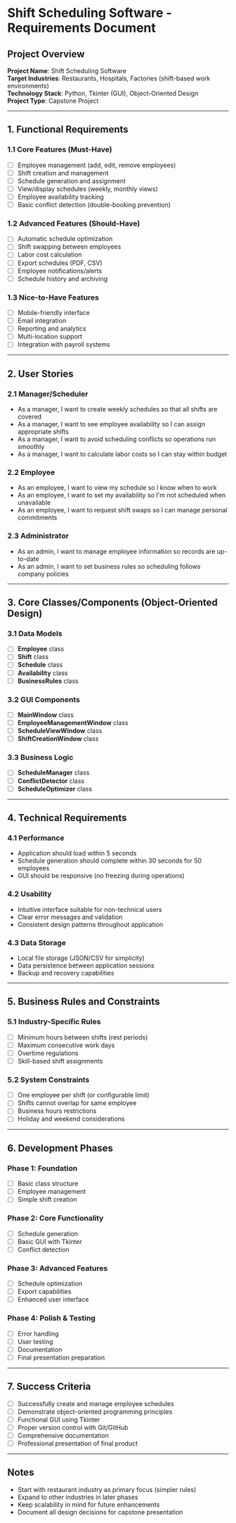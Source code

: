 # Shift Scheduling Software - Requirements Document

## Project Overview
**Project Name**: Shift Scheduling Software  
**Target Industries**: Restaurants, Hospitals, Factories (shift-based work environments)  
**Technology Stack**: Python, Tkinter (GUI), Object-Oriented Design  
**Project Type**: Capstone Project  

---

## 1. Functional Requirements

### 1.1 Core Features (Must-Have)
- [ ] Employee management (add, edit, remove employees)
- [ ] Shift creation and management
- [ ] Schedule generation and assignment
- [ ] View/display schedules (weekly, monthly views)
- [ ] Employee availability tracking
- [ ] Basic conflict detection (double-booking prevention)

### 1.2 Advanced Features (Should-Have)
- [ ] Automatic schedule optimization
- [ ] Shift swapping between employees
- [ ] Labor cost calculation
- [ ] Export schedules (PDF, CSV)
- [ ] Employee notifications/alerts
- [ ] Schedule history and archiving

### 1.3 Nice-to-Have Features
- [ ] Mobile-friendly interface
- [ ] Email integration
- [ ] Reporting and analytics
- [ ] Multi-location support
- [ ] Integration with payroll systems

---

## 2. User Stories

### 2.1 Manager/Scheduler
- As a manager, I want to create weekly schedules so that all shifts are covered
- As a manager, I want to see employee availability so I can assign appropriate shifts
- As a manager, I want to avoid scheduling conflicts so operations run smoothly
- As a manager, I want to calculate labor costs so I can stay within budget

### 2.2 Employee
- As an employee, I want to view my schedule so I know when to work
- As an employee, I want to set my availability so I'm not scheduled when unavailable
- As an employee, I want to request shift swaps so I can manage personal commitments

### 2.3 Administrator
- As an admin, I want to manage employee information so records are up-to-date
- As an admin, I want to set business rules so scheduling follows company policies

---

## 3. Core Classes/Components (Object-Oriented Design)

### 3.1 Data Models
- [ ] **Employee** class
- [ ] **Shift** class  
- [ ] **Schedule** class
- [ ] **Availability** class
- [ ] **BusinessRules** class

### 3.2 GUI Components
- [ ] **MainWindow** class
- [ ] **EmployeeManagementWindow** class
- [ ] **ScheduleViewWindow** class
- [ ] **ShiftCreationWindow** class

### 3.3 Business Logic
- [ ] **ScheduleManager** class
- [ ] **ConflictDetector** class
- [ ] **ScheduleOptimizer** class

---

## 4. Technical Requirements

### 4.1 Performance
- Application should load within 5 seconds
- Schedule generation should complete within 30 seconds for 50 employees
- GUI should be responsive (no freezing during operations)

### 4.2 Usability
- Intuitive interface suitable for non-technical users
- Clear error messages and validation
- Consistent design patterns throughout application

### 4.3 Data Storage
- Local file storage (JSON/CSV for simplicity)
- Data persistence between application sessions
- Backup and recovery capabilities

---

## 5. Business Rules and Constraints

### 5.1 Industry-Specific Rules
- [ ] Minimum hours between shifts (rest periods)
- [ ] Maximum consecutive work days
- [ ] Overtime regulations
- [ ] Skill-based shift assignments

### 5.2 System Constraints
- [ ] One employee per shift (or configurable limit)
- [ ] Shifts cannot overlap for same employee
- [ ] Business hours restrictions
- [ ] Holiday and weekend considerations

---

## 6. Development Phases

### Phase 1: Foundation
- [ ] Basic class structure
- [ ] Employee management
- [ ] Simple shift creation

### Phase 2: Core Functionality
- [ ] Schedule generation
- [ ] Basic GUI with Tkinter
- [ ] Conflict detection

### Phase 3: Advanced Features
- [ ] Schedule optimization
- [ ] Export capabilities
- [ ] Enhanced user interface

### Phase 4: Polish & Testing
- [ ] Error handling
- [ ] User testing
- [ ] Documentation
- [ ] Final presentation preparation

---

## 7. Success Criteria
- [ ] Successfully create and manage employee schedules
- [ ] Demonstrate object-oriented programming principles
- [ ] Functional GUI using Tkinter
- [ ] Proper version control with Git/GitHub
- [ ] Comprehensive documentation
- [ ] Professional presentation of final product

---

## Notes
- Start with restaurant industry as primary focus (simpler rules)
- Expand to other industries in later phases
- Keep scalability in mind for future enhancements
- Document all design decisions for capstone presentation
